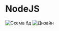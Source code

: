 # NodeJS

![Схема бд](https://user-images.githubusercontent.com/55650061/165318864-1894a3dc-1164-40e9-936d-d434c6c9b406.png)
![Дизайн](https://user-images.githubusercontent.com/55650061/165318870-4a3054e4-8dfc-461c-b906-9d3b783a7494.png)
